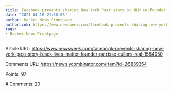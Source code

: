 ```yaml
---
title: Facebook prevents sharing New York Post story on BLM co-founder's real estate
date: "2021-04-16 21:38:06"
author: Hacker News Frontpage
authorlink: https://www.newsweek.com/facebook-prevents-sharing-new-york-post-story-black-lives-matter-founder-patrisse-cullors-real-1584050
tags:
- Hacker-News-Frontpage
---
```


<p>Article URL: <a href="https://www.newsweek.com/facebook-prevents-sharing-new-york-post-story-black-lives-matter-founder-patrisse-cullors-real-1584050">https://www.newsweek.com/facebook-prevents-sharing-new-york-post-story-black-lives-matter-founder-patrisse-cullors-real-1584050</a></p>
<p>Comments URL: <a href="https://news.ycombinator.com/item?id=26839354">https://news.ycombinator.com/item?id=26839354</a></p>
<p>Points: 97</p>
<p># Comments: 20</p>

